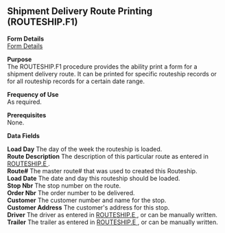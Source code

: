 ##  Shipment Delivery Route Printing (ROUTESHIP.F1)

<PageHeader />

**Form Details**  
[ Form Details ](ROUTESHIP-F1-1/README.md)   

**Purpose**  
The ROUTESHIP.F1 procedure provides the ability print a form for a shipment
delivery route. It can be printed for specific routeship records or for all
routeship records for a certain date range.

**Frequency of Use**  
As required.

**Prerequisites**  
None.

**Data Fields**

**Load Day** The day of the week the routeship is loaded.  
**Route Description** The description of this particular route as entered in [ ROUTESHIP.E ](../../../../rover/AP-OVERVIEW/AP-ENTRY/ACCT-CONTROL/ACCT-CONTROL-1/ar-e/CUST-E/CUST-E-1/ROUTE-E/ROUTESHIP-E) .   
**Route#** The master route# that was used to created this Routeship.  
**Load Date** The date and day this routeship should be loaded.  
**Stop Nbr** The stop number on the route.  
**Order Nbr** The order number to be delivered.  
**Customer** The customer number and name for the stop.  
**Customer Address** The customer's address for this stop.  
**Driver** The driver as entered in [ ROUTESHIP.E ](../../../../rover/AP-OVERVIEW/AP-ENTRY/ACCT-CONTROL/ACCT-CONTROL-1/ar-e/CUST-E/CUST-E-1/ROUTE-E/ROUTESHIP-E) , or can be manually written.   
**Trailer** The trailer as entered in [ ROUTESHIP.E ](../../../../rover/AP-OVERVIEW/AP-ENTRY/ACCT-CONTROL/ACCT-CONTROL-1/ar-e/CUST-E/CUST-E-1/ROUTE-E/ROUTESHIP-E) , or can be manually written.   
  
<badge text= "Version 8.10.57" vertical="middle" />

<PageFooter />
